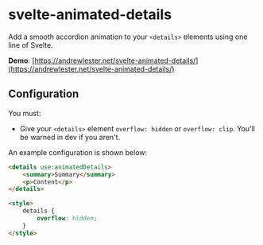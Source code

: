 # svelte-animated-details

Add a smooth accordion animation to your `<details>` elements using one line of Svelte.

**Demo**: [https://andrewlester.net/svelte-animated-details/](https://andrewlester.net/svelte-animated-details/)

## Configuration

You must:
- Give your `<details>` element `overflow: hidden` or `overflow: clip`. You'll be warned in dev if you aren't.

An example configuration is shown below:

```html
<details use:animatedDetails>
    <summary>Summary</summary>
    <p>Content</p>
</details>

<style>
    details {
        overflow: hidden;
    }
</style>
```


